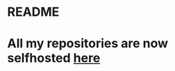 # README

# All my repositories are now selfhosted [here](https://gitea.amine-louveau.fr/explore/repos)
